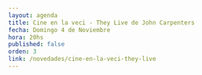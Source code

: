 ```yaml
---
layout: agenda
title: Cine en la veci - They Live de John Carpenters
fecha: Domingo 4 de Noviembre
hora: 20hs
published: false
orden: 3
link: /novedades/cine-en-la-veci-they-live
---
```

